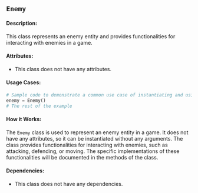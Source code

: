 ## `Enemy`

#### Description:
This class represents an enemy entity and provides functionalities for interacting with enemies in a game.

#### Attributes:
- This class does not have any attributes.

#### Usage Cases:

```python
# Sample code to demonstrate a common use case of instantiating and using the class
enemy = Enemy()
# The rest of the example
```

#### How it Works:

The `Enemy` class is used to represent an enemy entity in a game. It does not have any attributes, so it can be instantiated without any arguments. The class provides functionalities for interacting with enemies, such as attacking, defending, or moving. The specific implementations of these functionalities will be documented in the methods of the class.

#### Dependencies:
- This class does not have any dependencies.